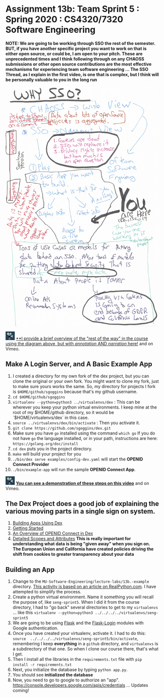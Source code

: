 # Assignment 13b: Team Sprint 5 : Spring 2020 : CS4320/7320 Software Engineering
**NOTE: We are going to be working through SSO the rest of the semester. BUT, if you have another specific project you want to work on that is either open source, or could be, I am open to your pitch. These are unprecedented times and I think following through on any CHAOSS submissions or other open source contributions are the most effective mechanisms for experiencing team software engineering ... The SSO Thread, as I explain in the first video, is one that is complex, but I think will be personally valuable to you in the long run**

![This is where we are](./images/YouAreHere-Small.jpg)

![video](../references/video.jpeg) [**I provide a brief overview of the "rest of the way" in the course using the diagram above, but with _annotation_ AND _narration_ here!](../lecture-notes/19.-13b-intro.mp4) and on Vimeo. 

## Make A Login Server, and A Basic Example App 
1. I created a directory for my own fork of the dex project, but you can clone the original or your own fork.  You might want to clone my fork, just to make sure yours works the same. So, my directory for projects I fork is `$HOME/github/sgoggins` because that's my github username. 
2. `cd $HOME/github/sgoggins`
3. `virtualenv --python=python3 ../virtualenvs/dex` : This can be wherever you keep your python virtual environments. I keep mine at the root of my $HOME/github directory, so it would be `$HOME/virtualenvs/dex` in this case. 
4. `source ../virtualenvs/dex/bin/activate` : Then you activate it. 
5. `git clone https://github.com/sgoggins/dex.git`
6. Make sure  you have `go` installed using the command `which go` If you do not have `go` the language installed, or in your path, instructions are here: `https://golang.org/doc/install`
7. `cd dex` puts you in the project directory. 
8.  `make` will build your project for you
9. `./bin/dex serve examples/config-dev.yaml` will start the **OPENID Connect Provider** 
10. `./bin/example-app` will run the sample **OPENID Connect App**. 

![video](../references/video.jpeg) [**You can see a demonstration of these steps on this video**](../lecture-notes/21.-example-go.mp4) and on Vimeo. 

## The Dex Project does a good job of explaining the various moving parts in a single sign on system. 
1. [Building Apps Using Dex](https://github.com/sgoggins/dex/blob/master/Documentation/using-dex.md)
2. [Getting Started](https://github.com/sgoggins/dex/blob/master/Documentation/getting-started.md)
3. [An Overview of OPENID Connect in Dex](https://github.com/sgoggins/dex/blob/master/Documentation/openid-connect.md)
4. [Detailed Scopes and Attributes](https://github.com/sgoggins/dex/blob/master/Documentation/custom-scopes-claims-clients.md) **This is really important for understanding what data is being "given away" when you sign on. The European Union and California have created policies driving the shift from cookies to greater transparency about your data** 


## Building an App
1. Change to the `MU-Software-Engineering/lecture-labs/13b.-example` directory. [This activity is based on an article on RealPython.com](https://realpython.com/flask-google-login/#creating-your-own-web-application). I have attempted to simplify the process. 
2. Create a python virtual environment. Name it something you will recall the purpose of, like `seng-sprint5`. When I did it from the course directory, I had to "go back" several directories to get to my `virtualenvs` ... like this `virtualenv --python=python3 ../../../../virtualenvs/seng-sprint5`
3. We are going to be using [Flask]() and the [Flask-Login](https://flask-login.readthedocs.io/en/latest/) modules with Google authentication. 
4. Once you have created your virtualenv, activate it. I had to do this: `source  ../../../../virtualenvs/seng-sprint5/bin/activate`, remembering I keep **everything** in a `github` directory, and `virtualenvs` is a subdirectory of that one. So when I clone our course there, that's what I get. 
5. Then I install all the libraries in the `requirements.txt` file with `pip install -r requirements.txt`
6. Next, you initialize the database by typing `python app.py`. 
7. You should see **initialized the database**
8. Now, you need to go to google to authorize an "app". https://console.developers.google.com/apis/credentials
... Updates coming!

